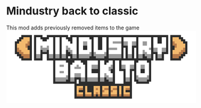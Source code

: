 # Mindustry back to classic
This mod adds previously removed items to the game
![logo.png](logo.png)
